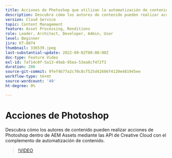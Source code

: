 ```yaml
---
title: Acciones de Photoshop que utilizan la automatización de contenido de AEM Assets
description: Descubra cómo los autores de contenido pueden realizar acciones de Photoshop dentro de AEM Assets mediante las API de Creative Cloud con el complemento de automatización de contenido.
version: Cloud Service
topic: Content Management
feature: Asset Processing, Renditions
role: Leader, Architect, Developer, Admin, User
level: Beginner
jira: KT-8074
thumbnail: 336539.jpeg
last-substantial-update: 2022-09-02T00:00:00Z
doc-type: Feature Video
exl-id: 7af14c0f-5a13-49ab-95ea-53ea8cf472f3
duration: 286
source-git-commit: 9fef4b77a2c70c8cf525d42686f4120e481945ee
workflow-type: tm+mt
source-wordcount: '49'
ht-degree: 0%

---
```


# Acciones de Photoshop

Descubra cómo los autores de contenido pueden realizar acciones de Photoshop dentro de AEM Assets mediante las API de Creative Cloud con el complemento de automatización de contenido.

>[!VIDEO](https://video.tv.adobe.com/v/336539?quality=12&learn=on)

